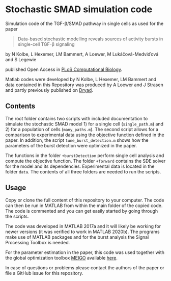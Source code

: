 # Stochastic SMAD simulation code
Simulation code of the TGF-β/SMAD pathway in single cells as used for the paper
> Data-based stochastic modelling reveals sources of activity bursts in single-cell TGF-β signaling

by N Kolbe, L Hexemer, LM Bammert, A Loewer, M Lukáčová-Medviďová and S Legewie

published Open Access in [PLoS Computational Biology](https://doi.org/10.1371/journal.pcbi.1010266).

Matlab codes were developed by N Kolbe, L Hexemer, LM Bammert and data contained in this Repository
was produced by A Loewer and J Strasen and partly previously published on [Dryad](https://datadryad.org/stash/dataset/doi:10.5061/dryad.hc5dp).

## Contents
The root folder contains two scripts with included documentation to simulate the stochastic SMAD model 1) for a single cell (`single_path.m`) and 2) for a population of cells (`many_paths.m`). The second script allows for a comparison to experimental data using the objective function defined in the paper. In addition, the script `tune_burst_detection.m` shows how the parameters of the burst detection were optimized in the paper.

The functions in the folder `+burstDetection` perform single cell analysis and compute the objective function. The folder `+forward` contains the SDE solver for the model and its dependencies. Experimental data is located in the folder `data`. The contents of all three folders are needed to run the scripts.

## Usage
Copy or clone the full content of this repository to your computer. The code can then be run in MATLAB from within the main folder of the copied code. The code is commented and you can get easily started by going through the scripts. 

The code was developed in MATLAB 2017a and it will likely be working for newer versions (it was verified to work in MATLAB 2020b). The programs make use of MATLAB packages and for the burst analysis the Signal Processing Toolbox is needed. 

For the parameter estimation in the paper, this code was used together with the global optimization toolbox [MEIGO](https://bmcbioinformatics.biomedcentral.com/articles/10.1186/1471-2105-15-136) available [here](https://bitbucket.org/jrbanga_/meigo64/src/master/).

In case of questions or problems please contact the authors of the paper or file a GitHub issue for this repository.
